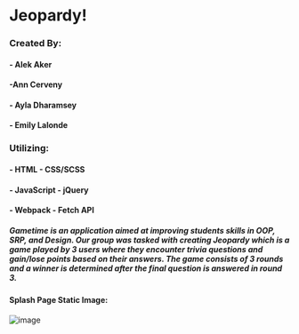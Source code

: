 # Jeopardy!

### Created By:

#### - Alek Aker
#### -Ann Cerveny
#### - Ayla Dharamsey
#### - Emily Lalonde

### Utilizing:

#### - HTML  - CSS/SCSS
#### - JavaScript  - jQuery
#### - Webpack  - Fetch API

##### Gametime is an application aimed at improving students skills in OOP, SRP, and Design. Our group was tasked with creating Jeopardy which is a game played by 3 users where they encounter trivia questions and gain/lose points based on their answers. The game consists of 3 rounds and a winner is determined after the final question is answered in round 3.

#### Splash Page Static Image:
![image](https://user-images.githubusercontent.com/47184994/61745114-038ee580-ad56-11e9-87af-af49795d5a48.png)
